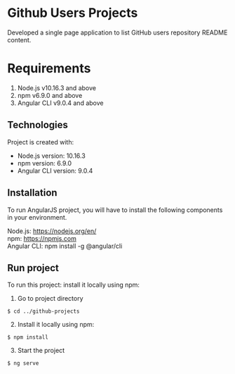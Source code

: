 # Github Users Projects
Developed a single page application to list GitHub users repository README content.

# Requirements
1. Node.js v10.16.3 and above
2. npm v6.9.0 and above
3. Angular CLI v9.0.4 and above
	
## Technologies
Project is created with:
* Node.js version: 10.16.3
* npm version: 6.9.0
* Angular CLI version: 9.0.4

## Installation
To run AngularJS project, you will have to install the following components in your environment.

Node.js: https://nodejs.org/en/ <br/>
npm: https://npmjs.com <br />
Angular CLI: npm install -g @angular/cli

## Run project
To run this project:  install it locally using npm:
1. Go to project directory
```
$ cd ../github-projects
```
2. Install it locally using npm:
```
$ npm install
```
3. Start the project
```
$ ng serve
```
